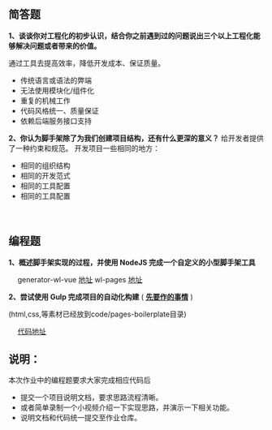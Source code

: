 ## 简答题

**1、谈谈你对工程化的初步认识，结合你之前遇到过的问题说出三个以上工程化能够解决问题或者带来的价值。**

通过工具去提高效率，降低开发成本、保证质量。
- 传统语言或语法的弊端
- 无法使用模块化/组件化
- 重复的机械工作
- 代码风格统一、质量保证
- 依赖后端服务接口支持

**2、你认为脚手架除了为我们创建项目结构，还有什么更深的意义？**
给开发者提供了一种约束和规范。
开发项目一些相同的地方：
- 相同的组织结构
- 相同的开发范式
- 相同的工具配置
- 相同的工具配置

　

## 编程题

**1、概述脚手架实现的过程，并使用 NodeJS 完成一个自定义的小型脚手架工具**

　
generator-wl-vue [地址](https://www.npmjs.com/package/generator-wl-vue) 
wl-pages [地址](https://www.npmjs.com/package/wl-pages)

**2、尝试使用 Gulp 完成项目的自动化构建**  ( **[先要作的事情](https://gitee.com/lagoufed/fed-e-questions/blob/master/part2/%E4%B8%8B%E8%BD%BD%E5%8C%85%E6%98%AF%E5%87%BA%E9%94%99%E7%9A%84%E8%A7%A3%E5%86%B3%E6%96%B9%E5%BC%8F.md)** )

(html,css,等素材已经放到code/pages-boilerplate目录)

　
[代码地址](https://github.com/www-wanglong/lagou-e-task/blob/master/part2/fed-e-task-02-01/code/pages-boilerplate/gulpfile.js)
　

## 说明：

本次作业中的编程题要求大家完成相应代码后

- 提交一个项目说明文档，要求思路流程清晰。
- 或者简单录制一个小视频介绍一下实现思路，并演示一下相关功能。
- 说明文档和代码统一提交至作业仓库。
